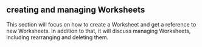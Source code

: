 ## creating and managing Worksheets

This section will focus on how to create a Worksheet and get a reference to new Worksheets. In addition to that, it will discuss managing Worksheets, including rearranging and deleting them.
